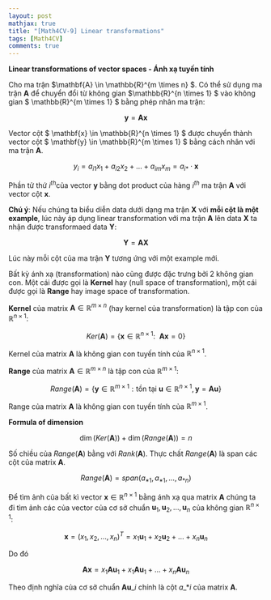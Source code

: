```yaml
---
layout: post
mathjax: true
title: "[Math4CV-9] Linear transformations"
tags: [Math4CV]
comments: true
---
```


**Linear transformations of vector spaces - Ánh xạ tuyến tính**

Cho ma trận $\mathbf{A} \in \mathbb{R}^{m \times n} $. Có thể sử dụng ma trận $\mathbf{A}$ để chuyển đổi từ không gian $\mathbb{R}^{n \times 1} $ vào không gian $ \mathbb{R}^{m \times 1} $ bằng phép nhân ma trận:

$$ \mathbf{y} = \mathbf{A} \mathbf{x} $$

Vector cột $ \mathbf{x} \in \mathbb{R}^{n \times 1} $ được chuyển thành vector cột $ \mathbf{y} \in \mathbb{R}^{m \times 1} $ bằng cách nhân với ma trận $\mathbf{A}$.

$$ y_i = a_{i1}x_1 + a_{i2}x_2 + ... + a_{im}x_m = a_{i*} \cdot \mathbf{x} $$

Phần tử thứ $i^{th}$của vector $\mathbf{y}$ bằng dot product của hàng $i^{th}$ ma trận $\mathbf{A}$ với vector cột $\mathbf{x}$.

**Chú ý**: Nếu chúng ta biểu diễn data dưới dạng ma trận $\mathbf{X}$ với **mỗi cột là một example**, lúc này áp dụng linear transformation với ma trận $\mathbf{A}$ lên data $\mathbf{X}$ ta nhận được transformaed data $\mathbf{Y}$:

$$
\mathbf{Y} = \mathbf{A} \mathbf{X}
$$

Lúc này mỗi cột của ma trận $\mathbf{Y}$ tương ứng với một example mới.

Bất kỳ ánh xạ (transformation) nào cũng được đặc trưng bởi 2 không gian con. Một cái được gọi là **Kernel** hay (null space of transformation), một cái được gọi là **Range** hay image space of transformation.

**Kernel** của matrix $\mathbf{A} \in \mathbb{R}^{m \times n}$ (hay kernel của transformation) là tập con của $\mathbb{R}^{n \times 1}$:

$$Ker(\mathbf{A}) = \left\{ \mathbf{x} \in \mathbb{R}^{n \times 1}: ~~\mathbf{A}\mathbf{x} = 0 \right\}$$

Kernel của matrix $\mathbf{A}$ là không gian con tuyến tính của $\mathbb{R}^{n \times 1}$.

**Range** của matrix $\mathbf{A} \in \mathbb{R}^{m \times n}$ là tập con của $\mathbb{R}^{m \times 1}$:

$$Range(\mathbf{A}) = \left\{ \mathbf{y} \in \mathbb{R}^{m \times 1}: \text{tồn tại} ~ \mathbf{u} \in \mathbb{R}^{n \times 1}, \mathbf{y} = \mathbf{A} \mathbf{u} \right\}$$

Range của matrix $\mathbf{A}$ là không gian con tuyến tính của $\mathbb{R}^{m \times 1}$.

**Formula of dimension**

$$\dim(Ker(\mathbf{A})) + \dim(Range(\mathbf{A})) = n$$

Số chiều của $Range(\mathbf{A})$ bằng với $Rank(\mathbf{A})$. Thực chất $Range(\mathbf{A})$ là span các cột của matrix $\mathbf{A}$.

$$Range(\mathbf{A}) = span(a_{*1}, a_{*1}, \dots, a_{*n})$$

Để tìm ảnh của bất kì vector $\mathbf{x} \in \mathbb{R}^{n \times 1}$ bằng ánh xạ qua matrix $\mathbf{A}$ chúng ta đi tìm ảnh các của vector của cơ sở chuẩn $\mathbf{u}_1, \mathbf{u}_2, \dots, \mathbf{u}_n$ của không gian $\mathbb{R}^{n \times 1}$:

$$\mathbf{x} = (x_1, x_2, \dots, x_n)^T = x_1 \mathbf{u}_1 + x_2 \mathbf{u}_2 + \dots + x_n \mathbf{u}_n$$

Do đó

$$\mathbf{A} \mathbf{x} = x_1 \mathbf{A}\mathbf{u}_1 + x_1 \mathbf{A}\mathbf{u}_1 + \dots + x_n \mathbf{A}\mathbf{u}_n$$

Theo định nghĩa của cơ sở chuẩn $\mathbf{A}\mathbf{u}\_i$ chính là cột $a\_{ * i}$ của matrix $\mathbf{A}$.





